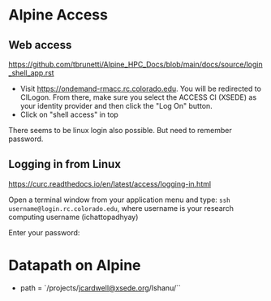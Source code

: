 # Alpine Access


## Web access

https://github.com/tbrunetti/Alpine_HPC_Docs/blob/main/docs/source/login_shell_app.rst

+ Visit https://ondemand-rmacc.rc.colorado.edu. You will be redirected to CILogon. From there, make sure you select the ACCESS CI (XSEDE) as your identity provider and then click the "Log On" button.
+ Click on "shell access" in top


There seems to be linux login also possible. But need to remember password.

## Logging in from Linux

https://curc.readthedocs.io/en/latest/access/logging-in.html

Open a terminal window from your application menu and type: `ssh username@login.rc.colorado.edu`, where username is your research computing username (ichattopadhyay)

Enter your password:


# Datapath on Alpine

+ path = `/projects/jcardwell@xsede.org/Ishanu/``



